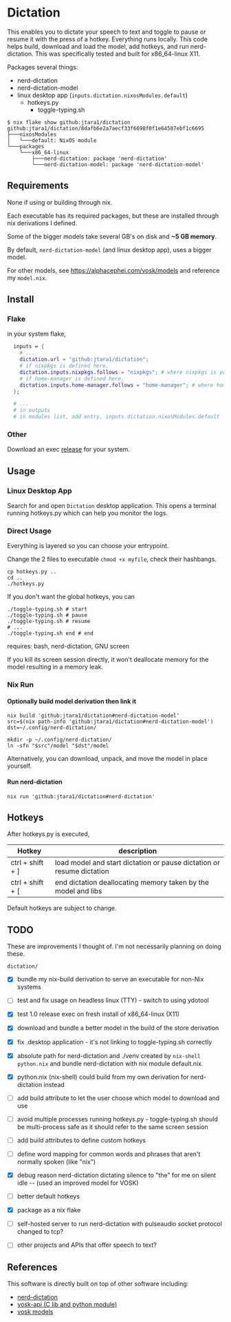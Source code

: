 # Dictation

This enables you to dictate your speech to text and toggle to pause or resume it with the press of a hotkey.
Everything runs locally. This code helps build, download and load the model, add hotkeys, and run nerd-dictation.
This was specifically tested and built for x86_64-linux X11.

Packages several things:
- nerd-dictation
- nerd-dictation-model
- linux desktop app (`inputs.dictation.nixosModules.default`)
  - hotkeys.py
    - toggle-typing.sh

```text
$ nix flake show github:jtara1/dictation
github:jtara1/dictation/8dafb6e2a7aecf33f6698f0f1e64587ebf1c6695
├───nixosModules
│   └───default: NixOS module
└───packages
    └───x86_64-linux
        ├───nerd-dictation: package 'nerd-dictation'
        └───nerd-dictation-model: package 'nerd-dictation-model'
```

## Requirements

None if using or building through nix.

Each executable has its required packages, but these are installed through nix derivations I defined.

Some of the bigger models take several GB's on disk and **~5 GB memory**.

By default, `nerd-dictation-model` (and linux desktop app), uses a bigger model.

For other models, see https://alphacephei.com/vosk/models
and reference my `model.nix`.


## Install

### Flake

in your system flake,

```nix
  inputs = {
    # ...
    dictation.url = "github:jtara1/dictation";
    # if nixpkgs is defined here,
    dictation.inputs.nixpkgs.follows = "nixpkgs"; # where nixpkgs is your var for nixos nixpkgs in inputs
    # if home-manager is defined here,
    dictation.inputs.home-manager.follows = "home-manager"; # where home-manager is your var for home-manager in inputs
  };

  # ...
  # in outputs
  # in modules list, add entry, inputs.dictation.nixosModules.default
```

### Other

Download an exec [release](https://github.com/jtara1/dictation/releases) for your system.


## Usage

### Linux Desktop App

Search for and open `Dictation` desktop application.
This opens a terminal running hotkeys.py which can help you monitor the logs.


### Direct Usage

Everything is layered so you can choose your entrypoint.

Change the 2 files to executable `chmod +x myfile`, check their hashbangs.

```shell
cp hotkeys.py ..
cd ..
./hotkeys.py
```

If you don't want the global hotkeys, you can

```shell
./toggle-typing.sh # start
./toggle-typing.sh # pause
./toggle-typing.sh # resume
# ...
./toggle-typing.sh end # end
```

requires: bash, nerd-dictation, GNU screen

If you kill its screen session directly, it won't deallocate memory for the model resulting in a memory leak.

### Nix Run

#### Optionally build model derivation then link it
```shell
nix build 'github:jtara1/dictation#nerd-dictation-model'
src=$(nix path-info 'github:jtara1/dictation#nerd-dictation-model')
dst=~/.config/nerd-dictation/

mkdir -p ~/.config/nerd-dictation/
ln -sfn "$src"/model "$dst"/model
```

Alternatively, you can download, unpack, and move the model in place yourself.

#### Run nerd-dictation

```shell
nix run 'github:jtara1/dictation#nerd-dictation'
```


## Hotkeys

After hotkeys.py is executed,

| Hotkey           | description                                                           |
|------------------|-----------------------------------------------------------------------|
| ctrl + shift + ] | load model and start dictation or pause dictation or resume dictation |
| ctrl + shift + [ | end dictation deallocating memory taken by the model and libs         |

Default hotkeys are subject to change.


## TODO

These are improvements I thought of. I'm not necessarily planning on doing these.

`dictation/`
- [x] bundle my nix-build derivation to serve an executable for non-Nix systems
- [ ] test and fix usage on headless linux (TTY) - switch to using ydotool
- [x] test 1.0 release exec on fresh install of x86_64-linux (X11)
- [x] download and bundle a better model in the build of the store derivation
- [x] fix .desktop application - it's not linking to toggle-typing.sh correctly
- [x] absolute path for nerd-dictation and ./venv created by `nix-shell python.nix` and bundle nerd-dictation with nix module default.nix
- [x] python.nix (nix-shell) could build from my own derivation for nerd-dictation instead
- [ ] add build attribute to let the user choose which model to download and use
- [ ] avoid multiple processes running hotkeys.py - toggle-typing.sh should be multi-process safe as it should refer to the same screen session
- [ ] add build attributes to define custom hotkeys
- [ ] define word mapping for common words and phrases that aren't normally spoken (like "nix")
- [x] debug reason nerd-dictation dictating silence to "the" for me on silent idle -- (used an improved model for VOSK)
- [ ] better default hotkeys
- [x] package as a nix flake
- [ ] self-hosted server to run nerd-dictation with pulseaudio socket protocol changed to tcp?
- [ ] other projects and APIs that offer speech to text?


## References

This software is directly built on top of other software including:
- [nerd-dictation](https://github.com/ideasman42/nerd-dictation)
- [vosk-api (C lib and python module)](https://github.com/alphacep/vosk-api)
- [vosk models](https://alphacephei.com/vosk/models)
